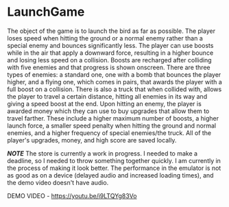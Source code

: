 # LaunchGame

The object of the game is to launch the bird as far as possible. The player loses speed when hitting the ground or a normal enemy rather than a special enemy and bounces significantly less. The player can use boosts while in the air that apply a downward force, resulting in a higher bounce and losing less speed on a collision. Boosts are recharged after colliding with five enemies and that progress is shown onscreen. There are three types of enemies: a standard one, one with a bomb that bounces the player higher, and a flying one, which comes in pairs, that awards the player with a full boost on a collision. There is also a truck that when collided with, allows the player to travel a certain distance, hitting all enemies in its way and giving a speed boost at the end. Upon hitting an enemy, the player is awarded money which they can use to buy upgrades that allow them to travel farther. These include a higher maximum number of boosts, a higher launch force, a smaller speed penalty when hitting the ground and normal enemies, and a higher frequency of special enemies/the truck. All of the player's upgrades, money, and high score are saved locally.

***NOTE***
The store is currently a work in progress. I needed to make a deadline, so I needed to throw something together quickly. I am currently in the process of making it look better. The performance in the emulator is not as good as on a device (delayed audio and increased loading times), and the demo video doesn't have audio.

DEMO VIDEO - https://youtu.be/i9LTQYg83Vo
